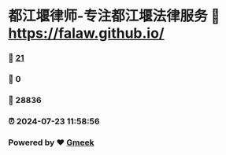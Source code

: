 # 都江堰律师-专注都江堰法律服务 :link: https://falaw.github.io/ 
### :page_facing_up: [21](https://falaw.github.io//tag.html) 
### :speech_balloon: 0 
### :hibiscus: 28836 
### :alarm_clock: 2024-07-23 11:58:56 
### Powered by :heart: [Gmeek](https://github.com/Meekdai/Gmeek)
